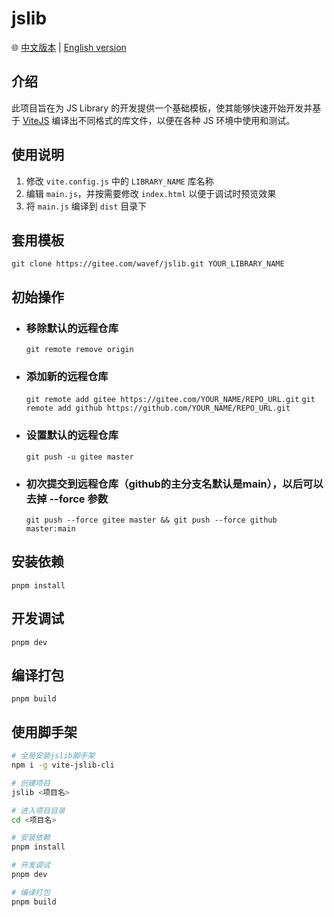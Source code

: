 # jslib

🌐 [中文版本](https://github.com/WaveF/jslib/blob/main/README.md) | [English version](https://translate.google.com/translate?hl=en&sl=auto&tl=en&u=https://github.com/WaveF/jslib)

## 介绍
此项目旨在为 JS Library 的开发提供一个基础模板，使其能够快速开始开发并基于 [ViteJS](https://vitejs.dev/) 编译出不同格式的库文件，以便在各种 JS 环境中使用和测试。

## 使用说明
1. 修改 `vite.config.js` 中的 `LIBRARY_NAME` 库名称
2. 编辑 `main.js`，并按需要修改 `index.html` 以便于调试时预览效果
3. 将 `main.js` 编译到 `dist` 目录下

## 套用模板
`git clone https://gitee.com/wavef/jslib.git YOUR_LIBRARY_NAME`

## 初始操作

- ### 移除默认的远程仓库
  `git remote remove origin`

- ### 添加新的远程仓库
  `git remote add gitee https://gitee.com/YOUR_NAME/REPO_URL.git`
  `git remote add github https://github.com/YOUR_NAME/REPO_URL.git`

- ### 设置默认的远程仓库
  `git push -u gitee master`

- ### 初次提交到远程仓库（github的主分支名默认是main），以后可以去掉 --force 参数
  `git push --force gitee master && git push --force github master:main`

## 安装依赖
`pnpm install`

## 开发调试
`pnpm dev`

## 编译打包
`pnpm build`

## 使用脚手架
```bash
# 全局安装jslib脚手架
npm i -g vite-jslib-cli

# 创建项目
jslib <项目名>

# 进入项目目录
cd <项目名>

# 安装依赖
pnpm install

# 开发调试
pnpm dev

# 编译打包
pnpm build
```